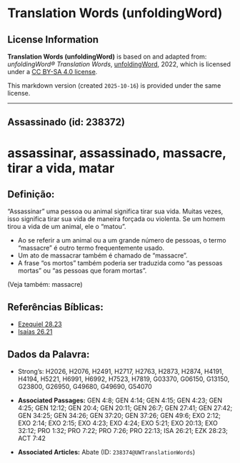 # Translation Words (unfoldingWord)

## License Information

**Translation Words (unfoldingWord)** is based on and adapted from: _unfoldingWord® Translation Words_, [unfoldingWord](https://unfoldingword.org/utw), 2022, which is licensed under a [CC BY-SA 4.0 license](https://creativecommons.org/licenses/by-sa/4.0/legalcode.en).

This markdown version (created `2025-10-16`) is provided under the same license.



--------------------------------

## Assassinado (id: 238372)

assassinar, assassinado, massacre, tirar a vida, matar
======================================================

Definição:
----------

“Assassinar” uma pessoa ou animal significa tirar sua vida. Muitas vezes, isso significa tirar sua vida de maneira forçada ou violenta. Se um homem tirou a vida de um animal, ele o “matou”.

* Ao se referir a um animal ou a um grande número de pessoas, o termo “massacre” é outro termo frequentemente usado.
* Um ato de massacrar também é chamado de “massacre”.
* A frase “os mortos” também poderia ser traduzida como “as pessoas mortas” ou “as pessoas que foram mortas”.

(Veja também: massacre)

Referências Bíblicas:
---------------------

* [Ezequiel 28\.23](https://ref.ly/Ezek28:23)
* [Isaías 26\.21](https://ref.ly/Isa26:21)

Dados da Palavra:
-----------------

* Strong’s: H2026, H2076, H2491, H2717, H2763, H2873, H2874, H4191, H4194, H5221, H6991, H6992, H7523, H7819, G03370, G06150, G13150, G23800, G26950, G49680, G49690, G54070

* **Associated Passages:** GEN 4:8; GEN 4:14; GEN 4:15; GEN 4:23; GEN 4:25; GEN 12:12; GEN 20:4; GEN 20:11; GEN 26:7; GEN 27:41; GEN 27:42; GEN 34:25; GEN 34:26; GEN 37:20; GEN 37:26; GEN 49:6; EXO 2:12; EXO 2:14; EXO 2:15; EXO 4:23; EXO 4:24; EXO 5:21; EXO 20:13; EXO 32:12; PRO 1:32; PRO 7:22; PRO 7:26; PRO 22:13; ISA 26:21; EZK 28:23; ACT 7:42
* **Associated Articles:** Abate (ID: `238374@UWTranslationWords`)

